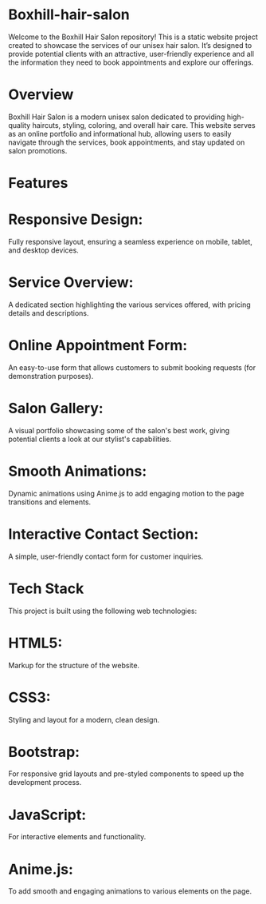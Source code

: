 # Boxhill-hair-salon

Welcome to the Boxhill Hair Salon repository! This is a static website project created to showcase the services of our unisex hair salon. It’s designed to provide potential clients with an attractive, user-friendly experience and all the information they need to book appointments and explore our offerings.

# Overview
Boxhill Hair Salon is a modern unisex salon dedicated to providing high-quality haircuts, styling, coloring, and overall hair care. This website serves as an online portfolio and informational hub, allowing users to easily navigate through the services, book appointments, and stay updated on salon promotions.

# Features
# Responsive Design: 
Fully responsive layout, ensuring a seamless experience on mobile, tablet, and desktop devices.
# Service Overview: 
A dedicated section highlighting the various services offered, with pricing details and descriptions.
# Online Appointment Form: 
An easy-to-use form that allows customers to submit booking requests (for demonstration purposes).
# Salon Gallery: 
A visual portfolio showcasing some of the salon's best work, giving potential clients a look at our stylist's capabilities.
# Smooth Animations: 
Dynamic animations using Anime.js to add engaging motion to the page transitions and elements.
# Interactive Contact Section: 
A simple, user-friendly contact form for customer inquiries.

# Tech Stack
This project is built using the following web technologies:

# HTML5: 
Markup for the structure of the website.
# CSS3: 
Styling and layout for a modern, clean design.
# Bootstrap: 
For responsive grid layouts and pre-styled components to speed up the development process.
# JavaScript: 
For interactive elements and functionality.
# Anime.js: 
To add smooth and engaging animations to various elements on the page.

